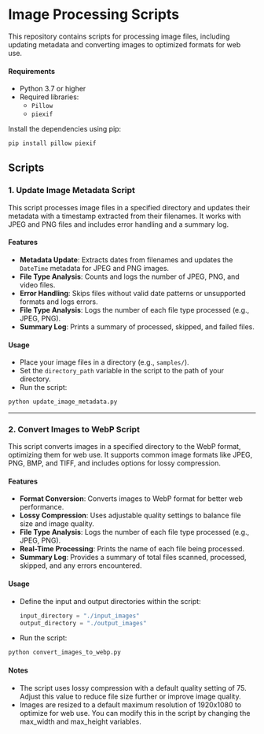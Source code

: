 # Image Processing Scripts

This repository contains scripts for processing image files, including updating metadata and converting images to optimized formats for web use.

#### Requirements

- Python 3.7 or higher
- Required libraries:
  - `Pillow`
  - `piexif`

Install the dependencies using pip:

```bash
pip install pillow piexif
```

## Scripts

### 1. Update Image Metadata Script

This script processes image files in a specified directory and updates their metadata with a timestamp extracted from their filenames. It works with JPEG and PNG files and includes error handling and a summary log.

#### Features

- **Metadata Update**: Extracts dates from filenames and updates the `DateTime` metadata for JPEG and PNG images.
- **File Type Analysis**: Counts and logs the number of JPEG, PNG, and video files.
- **Error Handling**: Skips files without valid date patterns or unsupported formats and logs errors.
- **File Type Analysis**: Logs the number of each file type processed (e.g., JPEG, PNG).
- **Summary Log**: Prints a summary of processed, skipped, and failed files.



#### Usage

- Place your image files in a directory (e.g., `samples/`).
- Set the `directory_path` variable in the script to the path of your directory.
- Run the script:

```bash
python update_image_metadata.py
```

---

### 2. Convert Images to WebP Script

This script converts images in a specified directory to the WebP format, optimizing them for web use. It supports common image formats like JPEG, PNG, BMP, and TIFF, and includes options for lossy compression.

#### Features

- **Format Conversion**: Converts images to WebP format for better web performance.
- **Lossy Compression**: Uses adjustable quality settings to balance file size and image quality.
- **File Type Analysis**: Logs the number of each file type processed (e.g., JPEG, PNG).
- **Real-Time Processing**: Prints the name of each file being processed.
- **Summary Log**: Provides a summary of total files scanned, processed, skipped, and any errors encountered.


#### Usage

- Define the input and output directories within the script:
  ```python
  input_directory = "./input_images"
  output_directory = "./output_images"
  ```
- Run the script:

```bash
python convert_images_to_webp.py
```

#### Notes

- The script uses lossy compression with a default quality setting of 75. Adjust this value to reduce file size further or improve image quality.
- Images are resized to a default maximum resolution of 1920x1080 to optimize for web use. You can modify this in the script by changing the max_width and max_height variables.

